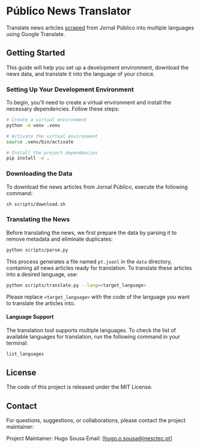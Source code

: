 # Público News Translator

Translate news articles [scraped](https://github.com/hmosousa/publico_scraper) from Jornal Público into multiple languages using Google Translate.

## Getting Started

This guide will help you set up a development environment, download the news data, and translate it into the language of your choice.

### Setting Up Your Development Environment

To begin, you'll need to create a virtual environment and install the necessary dependencies. Follow these steps:

```sh
# Create a virtual environment
python -m venv .venv

# Activate the virtual environment
source .venv/bin/activate

# Install the project dependencies
pip install -e .
```

### Downloading the Data

To download the news articles from Jornal Público, execute the following command:

```sh
sh scripts/download.sh
```

### Translating the News

Before translating the news, we first prepare the data by parsing it to remove metadata and eliminate duplicates:

```sh
python scripts/parse.py
```

This process generates a file named `pt.jsonl` in the `data` directory, containing all news articles ready for translation. To translate these articles into a desired language, use:

```sh
python scripts/translate.py --lang=<target_language>
```

Please replace `<target_language>` with the code of the language you want to translate the articles into.

#### Language Support

The translation tool supports multiple languages. To check the list of available languages for translation, run the following command in your terminal:

```sh
list_languages
```

## License

The code of this project is released under the MIT License.

## Contact

For questions, suggestions, or collaborations, please contact the project maintainer:

Project Maintainer: Hugo Sousa
Email: [hugo.o.sousa@inesctec.pt]
